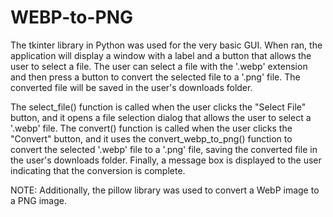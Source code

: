 # WEBP-to-PNG
The tkinter library in Python was used for the very basic GUI. 
When ran, the application will display a window with a label and a button that allows the user to select a file. The user can select a file with the '.webp' extension and then press a button to convert the selected file to a '.png' file. The converted file will be saved in the user's downloads folder.

The select_file() function is called when the user clicks the "Select File" button, and it opens a file selection dialog that allows the user to select a '.webp' file. The convert() function is called when the user clicks the "Convert" button, and it uses the convert_webp_to_png() function to convert the selected '.webp' file to a '.png' file, saving the converted file in the user's downloads folder. Finally, a message box is displayed to the user indicating that the conversion is complete.

NOTE: Additionally, the pillow library was used to convert a WebP image to a PNG image.
